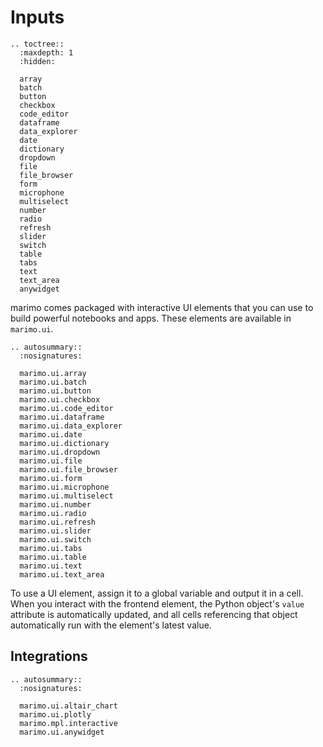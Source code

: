 # Inputs

```{eval-rst}
.. toctree::
  :maxdepth: 1
  :hidden:

  array
  batch
  button
  checkbox
  code_editor
  dataframe
  data_explorer
  date
  dictionary
  dropdown
  file
  file_browser
  form
  microphone
  multiselect
  number
  radio
  refresh
  slider
  switch
  table
  tabs
  text
  text_area
  anywidget
```

marimo comes packaged with interactive UI elements that you can use to build
powerful notebooks and apps. These elements are available in `marimo.ui`.

```{eval-rst}
.. autosummary::
  :nosignatures:

  marimo.ui.array
  marimo.ui.batch
  marimo.ui.button
  marimo.ui.checkbox
  marimo.ui.code_editor
  marimo.ui.dataframe
  marimo.ui.data_explorer
  marimo.ui.date
  marimo.ui.dictionary
  marimo.ui.dropdown
  marimo.ui.file
  marimo.ui.file_browser
  marimo.ui.form
  marimo.ui.microphone
  marimo.ui.multiselect
  marimo.ui.number
  marimo.ui.radio
  marimo.ui.refresh
  marimo.ui.slider
  marimo.ui.switch
  marimo.ui.tabs
  marimo.ui.table
  marimo.ui.text
  marimo.ui.text_area
```

To use a UI element, assign it to a global variable and output it in a cell.
When you interact with the frontend element, the Python object's `value`
attribute is automatically updated, and all cells referencing that object
automatically run with the element's latest value.

## Integrations

```{eval-rst}
.. autosummary::
  :nosignatures:

  marimo.ui.altair_chart
  marimo.ui.plotly
  marimo.mpl.interactive
  marimo.ui.anywidget
```
